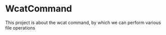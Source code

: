 # WcatCommand
This project is about the wcat command, by which we can perform various file operations
